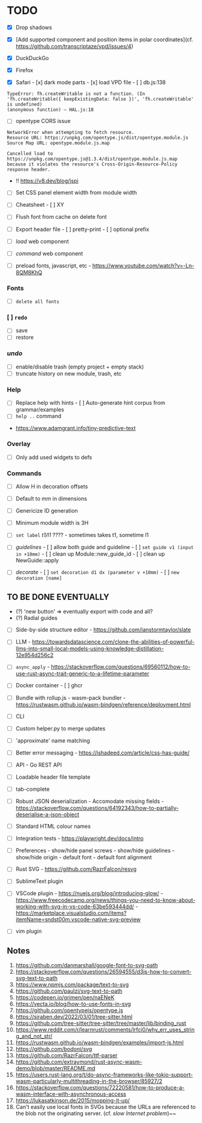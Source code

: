 # TODO

- [x] Drop shadows
- [x] [Add supported component and position items in polar coordinates](cf. https://github.com/transcriptaze/vpd/issues/4)
- [x] DuckDuckGo
- [x] Firefox

- [x] Safari
      - [x] dark mode parts
      - [x] load VPD file
      - [ ] db.js:138
```
TypeError: fh.createWritable is not a function. (In 'fh.createWritable({ keepExistingData: false })', 'fh.createWritable' is undefined)
(anonymous function) — HAL.js:18
```

- [ ] opentype CORS issue
```
NetworkError when attempting to fetch resource.
Resource URL: https://unpkg.com/opentype.js/dist/opentype.module.js
Source Map URL: opentype.module.js.map
```
```
Cancelled load to https://unpkg.com/opentype.js@1.3.4/dist/opentype.module.js.map because it violates the resource's Cross-Origin-Resource-Policy response header.
```

- !! https://v8.dev/blog/jspi
- [ ] Set CSS panel element width from module width
- [ ] Cheatsheet
      - [ ] XY

- [ ] Flush font from cache on delete font
- [ ] Export header file
      - [ ] pretty-print
      - [ ] optional prefix

- [ ] _load_ web component
- [ ] _command_ web component
- [ ] preload fonts, javascript, etc
      - https://www.youtube.com/watch?v=-Ln-8QM8KhQ

### Fonts
   - [ ] `delete all fonts`

### [ ] `redo`
   - [ ] save
   - [ ] restore

### _undo_
   - [ ] enable/disable trash (empty project + empty stack)
   - [ ] truncate history on new module, trash, etc

### Help
- [ ] Replace help with hints
      - [ ] Auto-generate hint corpus from grammar/examples
- [ ] `help ..` command
- https://www.adamgrant.info/tiny-predictive-text

### Overlay
- [ ] Only add used widgets to defs

### Commands
- [ ] Allow H in decoration offsets
- [ ] Default to mm in dimensions
- [ ] Genericize ID generation
- [ ] Minimum module width is 3H
- [ ] `set label` _t1/l1_ ????
      - sometimes takes t1, sometime l1

- [ ] _guidelines_
      - [ ] allow both guide and guideline
      - [ ] `set guide v1 (input in +10mm)`
      - [ ] clean up Module::new_guide_id
      - [ ] clean up NewGuide::apply

- [ ] _decorate_
      - [ ] `set decoration d1 dx (parameter v +10mm)`
      - [ ] `new decoration [name]`


## TO BE DONE EVENTUALLY
- (?) 'new button' => eventually export with code and all?
- (?) Radial guides

- [ ] Side-by-side structure editor
      - https://github.com/ianstormtaylor/slate

- [ ] LLM
      - https://towardsdatascience.com/clone-the-abilities-of-powerful-llms-into-small-local-models-using-knowledge-distillation-12e954d256c2

- [ ] `async_apply`
      - https://stackoverflow.com/questions/69560112/how-to-use-rust-async-trait-generic-to-a-lifetime-parameter

- [ ] Docker container
      - [ ] ghcr

- [ ] Bundle with rollup.js
      - wasm-pack bundler
      - https://rustwasm.github.io/wasm-bindgen/reference/deployment.html

- [ ] CLI
- [ ] Custom helper.py to merge updates
- [ ] 'approximate' name matching
- [ ] Better error messaging
      - https://ishadeed.com/article/css-has-guide/

- [ ] API
      - Go REST API

- [ ] Loadable header file template
- [ ] tab-complete
- [ ] Robust JSON deserialization 
      - Accomodate missing fields
      - https://stackoverflow.com/questions/64192343/how-to-partially-deserialise-a-json-object

- [ ] Standard HTML colour names
- [ ] Integration tests
      - https://playwright.dev/docs/intro

- [ ] Preferences
      - show/hide panel screws
      - show/hide guidelines
      - show/hide origin
      - default font
      - default font alignment

- [ ] Rust SVG
      - https://github.com/RazrFalcon/resvg
      

- [ ] SublimeText plugin
- [ ] VSCode plugin
      - https://nuejs.org/blog/introducing-glow/
      - https://www.freecodecamp.org/news/things-you-need-to-know-about-working-with-svg-in-vs-code-63be593444dd/
      - https://marketplace.visualstudio.com/items?itemName=sndst00m.vscode-native-svg-preview
- [ ] vim plugin


## Notes

1.  https://github.com/danmarshall/google-font-to-svg-path
2.  https://stackoverflow.com/questions/26594555/d3js-how-to-convert-svg-text-to-path
3.  https://www.npmjs.com/package/text-to-svg
4.  https://github.com/paulzi/svg-text-to-path
5.  https://codepen.io/grimen/pen/naENeK
6.  https://vecta.io/blog/how-to-use-fonts-in-svg
7.  https://github.com/opentypejs/opentype.js
8.  https://siraben.dev/2022/03/01/tree-sitter.html
9.  https://github.com/tree-sitter/tree-sitter/tree/master/lib/binding_rust
10. https://www.reddit.com/r/learnrust/comments/lrfci0/why_err_uses_string_and_not_str/
11. https://rustwasm.github.io/wasm-bindgen/examples/import-js.html
12. https://github.com/bodoni/svg
13. https://github.com/RazrFalcon/ttf-parser
14. https://github.com/extraymond/rust-async-wasm-demo/blob/master/README.md
15. https://users.rust-lang.org/t/do-async-frameworks-like-tokio-support-wasm-particularly-multithreading-in-the-browser/85927/2
16. https://stackoverflow.com/questions/72220581/how-to-produce-a-wasm-interface-with-asynchronous-access
17. https://lukasatkinson.de/2015/mopping-it-up/
18. Can't easily use local fonts in SVGs because the URLs are referenced to the blob not the originating server.
    (cf. _slow Internet problem_)~~

